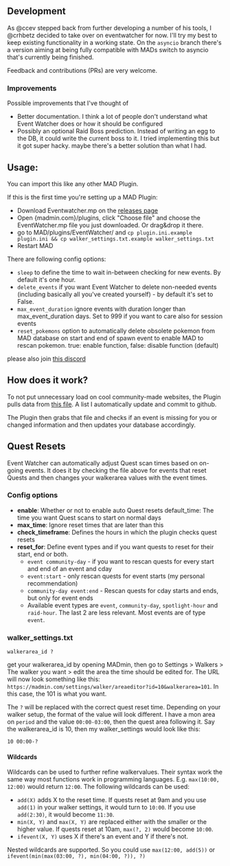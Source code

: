## Development

As @ccev stepped back from further developing a number of his tools, I @crhbetz decided to take over on eventwatcher for now. I'll try my best to keep existing functionality in a working state. On the `asyncio` branch there's a version aiming at being fully compatible with MADs switch to asyncio that's currently being finished.

Feedback and contributions (PRs) are very welcome.

### Improvements

Possible improvements that I've thought of
- Better documentation. I think a lot of people don't understand what Event Watcher does or how it should be configured
- Possibly an optional Raid Boss prediction. Instead of writing an egg to the DB, it could write the current boss to it. I tried implementing this but it got super hacky. maybe there's a better solution than what I had.

## Usage:
You can import this like any other MAD Plugin.

If this is the first time you're setting up a MAD Plugin:
- Download Eventwatcher.mp on the [releases page](https://github.com/ccev/mp-eventwatcher/releases)
- Open {madmin.com}/plugins, click "Choose file" and choose the EventWatcher.mp file you just downloaded. Or drag&drop it there.
- go to MAD/plugins/EventWatcher/ and `cp plugin.ini.example plugin.ini && cp walker_settings.txt.example walker_settings.txt`
- Restart MAD

There are following config options:
- `sleep` to define the time to wait in-between checking for new events. By default it's one hour.
- `delete_events` if you want Event Watcher to delete non-needed events (including basically all you've created yourself) - by default it's set to False.
- `max_event_duration` ignore events with duration longer than max_event_duration days. Set to 999 if you want to care also for session events
- `reset_pokemons` option to automatically delete obsolete pokemon from MAD database on start and end of spawn event to enable MAD to rescan pokemon. true: enable function, false: disable function (default)

please also join [this discord](https://discord.gg/cMZs5tk)

## How does it work?
To not put unnecessary load on cool community-made websites, the Plugin pulls data from [this file](https://github.com/ccev/pogoinfo/blob/v2/active/events.json). A list I automatically update and commit to github.

The Plugin then grabs that file and checks if an event is missing for you or changed information and then updates your database accordingly.

## Quest Resets
Event Watcher can automatically adjust Quest scan times based on on-going events. It does it by checking the file above for events that reset Quests and then changes your walkerarea values with the event times.

### Config options
- **enable**: Whether or not to enable auto Quest resets
default_time: The time you want Quest scans to start on normal days
- **max_time**: Ignore reset times that are later than this
- **check_timeframe**: Defines the hours in which the plugin checks quest resets
- **reset_for**: Define event types and if you want quests to reset for their start, end or both.
  - `event community-day` - if you want to rescan quests for every start and end of an event and cday
  - `event:start` - only rescan quests for event starts (my personal recommendation)
  - `community-day event:end` - Rescan quests for cday starts and ends, but only for event ends
  - Available event types are `event`, `community-day`, `spotlight-hour` and `raid-hour`. The last 2 are less relevant. Most events are of type `event`.


### walker_settings.txt
```
walkerarea_id ?
```
get your walkerarea_id by opening MADmin, then go to Settings > Walkers > The walker you want > edit the area the time should be edited for. The URL will now look something like this: `https://madmin.com/settings/walker/areaeditor?id=10&walkerarea=101`. In this case, the 101 is what you want.

The `?` will be replaced with the correct quest reset time. Depending on your walker setup, the format of the value will look different. I have a mon area on `period` and the value `00:00-03:00`, then the quest area following it. Say the walkerarea_id is 10, then my walker_settings would look like this:

```
10 00:00-?
```

#### Wildcards

Wildcards can be used to further refine walkervalues. Their syntax work the same way most functions work in programming languages. E.g. `max(10:00, 12:00)` would return `12:00`. The following wildcards can be used:

- `add(X)` adds X to the reset time. If quests reset at 9am and you use `add(1)` in your walker settings, it would turn to `10:00`. If you use `add(2:30)`, it would become `11:30`.
- `min(X, Y)` and `max(X, Y)` are replaced either with the smaller or the higher value. If quests reset at 10am, `max(?, 2)` would become `10:00`.
- `ifevent(X, Y)` uses X if there's an event and Y if there's not.

Nested wildcards are supported. So you could use `max(12:00, add(5))` or `ifevent(min(max(03:00, ?), min(04:00, ?)), ?)`
